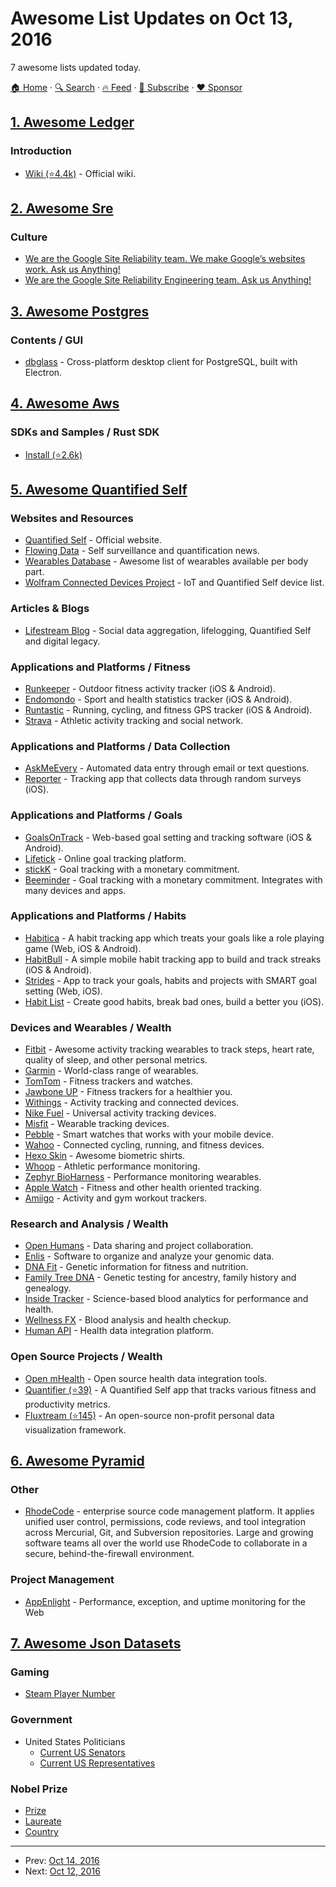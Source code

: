 # Awesome List Updates on Oct 13, 2016

7 awesome lists updated today.

[🏠 Home](/README.md) · [🔍 Search](https://www.trackawesomelist.com/search/) · [🔥 Feed](https://www.trackawesomelist.com/rss.xml) · [📮 Subscribe](https://trackawesomelist.us17.list-manage.com/subscribe?u=d2f0117aa829c83a63ec63c2f&id=36a103854c) · [❤️  Sponsor](https://github.com/sponsors/theowenyoung)



## [1. Awesome Ledger](/content/sfischer13/awesome-ledger/README.md)

### Introduction

*   [Wiki (⭐4.4k)](https://github.com/ledger/ledger/wiki) - Official wiki.

## [2. Awesome Sre](/content/dastergon/awesome-sre/README.md)

### Culture

*   [We are the Google Site Reliability team. We make Google’s websites work. Ask us Anything!](https://www.reddit.com/r/IAmA/comments/177267/we_are_the_google_site_reliability_team_we_make)
*   [We are the Google Site Reliability Engineering team. Ask us Anything!](https://www.reddit.com/r/IAmA/comments/1w1y5m/we_are_the_google_site_reliability_engineering/)

## [3. Awesome Postgres](/content/dhamaniasad/awesome-postgres/README.md)

### Contents / GUI

*   [dbglass](http://dbglass.web-pal.com) - Cross-platform desktop client for PostgreSQL, built with Electron.

## [4. Awesome Aws](/content/donnemartin/awesome-aws/README.md)

### SDKs and Samples / Rust SDK

*   [Install (⭐2.6k)](https://github.com/rusoto/rusoto#installation)

## [5. Awesome Quantified Self](/content/woop/awesome-quantified-self/README.md)

### Websites and Resources

*   [Quantified Self](http://quantifiedself.com/) - Official website.
*   [Flowing Data](http://flowingdata.com/category/self-surveillance/) - Self surveillance and quantification news.
*   [Wearables Database](http://vandrico.com/wearables/) - Awesome list of wearables available per body part.
*   [Wolfram Connected Devices Project](http://devices.wolfram.com/) - IoT and Quantified Self device list.

### Articles & Blogs

*   [Lifestream Blog](http://lifestreamblog.com/) - Social data aggregation, lifelogging, Quantified Self and digital legacy.

### Applications and Platforms / Fitness

*   [Runkeeper](http://runkeeper.com/) - Outdoor fitness activity tracker (iOS & Android).
*   [Endomondo](https://www.endomondo.com/) - Sport and health statistics tracker (iOS & Android).
*   [Runtastic](https://www.runtastic.com/) - Running, cycling, and fitness GPS tracker (iOS & Android).
*   [Strava](https://www.strava.com/) - Athletic activity tracking and social network.

### Applications and Platforms / Data Collection

*   [AskMeEvery](https://www.askmeevery.com/) - Automated data entry through email or text questions.
*   [Reporter](http://www.reporter-app.com/) - Tracking app that collects data through random surveys (iOS).

### Applications and Platforms / Goals

*   [GoalsOnTrack](http://www.goalsontrack.com/) - Web-based goal setting and tracking software (iOS & Android).
*   [Lifetick](https://lifetick.com/) - Online goal tracking platform.
*   [stickK](http://www.stickk.com/) - Goal tracking with a monetary commitment.
*   [Beeminder](https://www.beeminder.com/) - Goal tracking with a monetary commitment. Integrates with many devices and apps.

### Applications and Platforms / Habits

*   [Habitica](https://habitica.com) - A habit tracking app which treats your goals like a role playing game (Web, iOS & Android).
*   [HabitBull](http://www.habitbull.com/) - A simple mobile habit tracking app to build and track streaks (iOS & Android).
*   [Strides](http://www.stridesapp.com/) - App to track your goals, habits and projects with SMART goal setting (Web, iOS).
*   [Habit List](http://habitlist.com/) - Create good habits, break bad ones, build a better you (iOS).

### Devices and Wearables / Wealth

*   [Fitbit](http://www.fitbit.com/) - Awesome activity tracking wearables to track steps, heart rate, quality of sleep, and other personal metrics.
*   [Garmin](https://buy.garmin.com/en-US/US/wearables/c10002-p1.html) - World-class range of wearables.
*   [TomTom](https://www.tomtom.com/en_us/sports/fitness-trackers/) - Fitness trackers and watches.
*   [Jawbone UP](https://jawbone.com/up) - Fitness trackers for a healthier you.
*   [Withings](http://www.withings.com/) - Activity tracking and connected devices.
*   [Nike Fuel](https://secure-nikeplus.nike.com/plus/what_is_fuel/) - Universal activity tracking devices.
*   [Misfit](https://misfit.com/) - Wearable tracking devices.
*   [Pebble](https://www.pebble.com/) - Smart watches that works with your mobile device.
*   [Wahoo](http://wahoofitness.com/) - Connected cycling, running, and fitness devices.
*   [Hexo Skin](http://www.hexoskin.com/) - Awesome biometric shirts.
*   [Whoop](http://whoop.com/) - Athletic performance monitoring.
*   [Zephyr BioHarness](https://www.zephyranywhere.com/products/bioharness-3) - Performance monitoring wearables.
*   [Apple Watch](http://www.apple.com/watch/) - Fitness and other health oriented tracking.
*   [Amiigo](https://amiigo.com/) - Activity and gym workout trackers.

### Research and Analysis / Wealth

*   [Open Humans](https://www.openhumans.org/) - Data sharing and project collaboration.
*   [Enlis](https://www.enlis.com/personal_edition.html) - Software to organize and analyze your genomic data.
*   [DNA Fit](https://www.dnafit.com/) - Genetic information for fitness and nutrition.
*   [Family Tree DNA](https://www.familytreedna.com/) - Genetic testing for ancestry, family history and genealogy.
*   [Inside Tracker](https://www.insidetracker.com/) - Science-based blood analytics for performance and health.
*   [Wellness FX](https://www.wellnessfx.com/) - Blood analysis and health checkup.
*   [Human API](http://humanapi.co/) - Health data integration platform.

### Open Source Projects / Wealth

*   [Open mHealth](http://www.openmhealth.org/) - Open source health data integration tools.
*   [Quantifier (⭐39)](https://github.com/tsubery/quantifier) - A Quantified Self app that tracks various fitness and productivity metrics.
*   [Fluxtream (⭐145)](https://github.com/fluxtream/fluxtream-app) - An open-source non-profit personal data visualization framework.

## [6. Awesome Pyramid](/content/uralbash/awesome-pyramid/README.md)

### Other

*   [RhodeCode](https://rhodecode.com/) - enterprise source code management platform. It applies unified user control, permissions, code reviews, and tool integration across Mercurial, Git, and Subversion repositories. Large and growing software teams all over the world use RhodeCode to collaborate in a secure, behind-the-firewall environment.

### Project Management

*   [AppEnlight](https://getappenlight.com/) - Performance, exception, and uptime monitoring for the Web

## [7. Awesome Json Datasets](/content/jdorfman/awesome-json-datasets/README.md)

### Gaming

*   [Steam Player Number](https://api.steampowered.com/ISteamUserStats/GetNumberOfCurrentPlayers/v0001/?format=json\&appid=0)

### Government

*   United States Politicians
    *   [Current US Senators](https://www.govtrack.us/api/v2/role?current=true\&role_type=senator)
    *   [Current US Representatives](https://www.govtrack.us/api/v2/role?current=true\&role_type=representative\&limit=438)

### Nobel Prize

*   [Prize](http://api.nobelprize.org/v1/prize.json)
*   [Laureate](http://api.nobelprize.org/v1/laureate.json)
*   [Country](http://api.nobelprize.org/v1/country.json)

---

- Prev: [Oct 14, 2016](/content/2016/10/14/README.md)
- Next: [Oct 12, 2016](/content/2016/10/12/README.md)